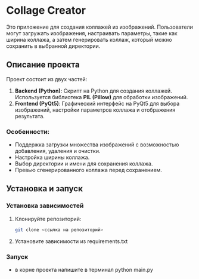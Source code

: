 # Collage Creator

Это приложение для создания коллажей из изображений. Пользователи могут загружать изображения, настраивать параметры, такие как ширина коллажа, а затем генерировать коллаж, который можно сохранить в выбранной директории.

## Описание проекта

Проект состоит из двух частей:
1. **Backend (Python)**: Скрипт на Python для создания коллажей. Используется библиотека **PIL (Pillow)** для обработки изображений.
2. **Frontend (PyQt5)**: Графический интерфейс на PyQt5 для выбора изображений, настройки параметров коллажа и отображения результата.

### Особенности:
- Поддержка загрузки множества изображений с возможностью добавления, удаления и очистки.
- Настройка ширины коллажа.
- Выбор директории и имени для сохранения коллажа.
- Превью сгенерированного коллажа перед сохранением.

## Установка и запуск

### Установка зависимостей

1. Клонируйте репозиторий:
   ```bash
   git clone <ссылка на репозиторий>

2. Установите зависимости из requirements.txt

### Запуск

- в корне проекта напишите в терминал python main.py
